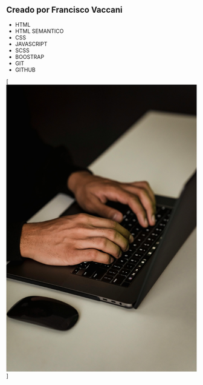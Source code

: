## Creado por Francisco Vaccani

- HTML
- HTML SEMANTICO
- CSS
- JAVASCRIPT
- SCSS
- BOOSTRAP
- GIT
- GITHUB

[![Imagen de un mate ](./assets/foto.jpg "Imagen de un mate ")]